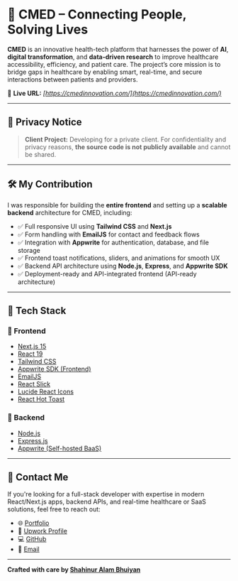 # 🏥 CMED – Connecting People, Solving Lives

**CMED** is an innovative health-tech platform that harnesses the power of **AI**, **digital transformation**, and **data-driven research** to improve healthcare accessibility, efficiency, and patient care. The project’s core mission is to bridge gaps in healthcare by enabling smart, real-time, and secure interactions between patients and providers.

🔗 **Live URL:** *[https://cmedinnovation.com/](https://cmedinnovation.com/)*  


---



## 🔐 Privacy Notice
> **Client Project:** Developing for a private client.
> For confidentiality and privacy reasons, **the source code is not publicly available** and cannot be shared.
---

## 🛠️ My Contribution

I was responsible for building the **entire frontend** and setting up a **scalable backend** architecture for CMED, including:

- ✅ Full responsive UI using **Tailwind CSS** and **Next.js**
- ✅ Form handling with **EmailJS** for contact and feedback flows
- ✅ Integration with **Appwrite** for authentication, database, and file storage
- ✅ Frontend toast notifications, sliders, and animations for smooth UX
- ✅ Backend API architecture using **Node.js**, **Express**, and **Appwrite SDK**
- ✅ Deployment-ready and API-integrated frontend (API-ready architecture)

---

## 🧩 Tech Stack

### 🔹 Frontend

- [Next.js 15](https://nextjs.org/)
- [React 19](https://reactjs.org/)
- [Tailwind CSS](https://tailwindcss.com/)
- [Appwrite SDK (Frontend)](https://appwrite.io/)
- [EmailJS](https://www.emailjs.com/)
- [React Slick](https://react-slick.neostack.com/)
- [Lucide React Icons](https://lucide.dev/)
- [React Hot Toast](https://react-hot-toast.com/)

### 🔸 Backend

- [Node.js](https://nodejs.org/)
- [Express.js](https://expressjs.com/)
- [Appwrite (Self-hosted BaaS)](https://appwrite.io/)

---

## 📩 Contact Me

If you're looking for a full-stack developer with expertise in modern React/Next.js apps, backend APIs, and real-time healthcare or SaaS solutions, feel free to reach out:

- 🌐 [Portfolio](https://shahinuralambhuiyan.vercel.app/)
- 💼 [Upwork Profile](https://www.upwork.com/freelancers/~01bf24b7725d70b752)
- 💻 [GitHub](https://github.com/ShahinurAlamBhuiyan/)
- 📧 [Email](mailto:shahinur.alam.bhuiyan01@gmail.com)

---

**Crafted with care by [Shahinur Alam Bhuiyan](https://github.com/ShahinurAlamBhuiyan/)**  
